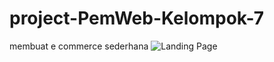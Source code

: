 # project-PemWeb-Kelompok-7
membuat e commerce sederhana
![Landing Page](https://github.com/user-attachments/assets/82725ebe-31aa-47db-b8ac-7d38473c9077)
